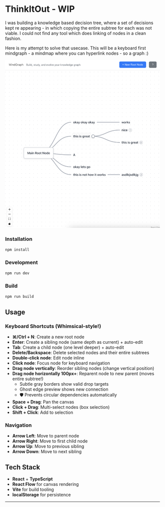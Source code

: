 # ThinkItOut - WIP

I was building a knowledge based decision tree, where a set of decisions kept re appearing - in which copying the entire subtree for each was not viable. I could not find any tool which does linking of nodes in a clean fashion.

Here is my attempt to solve that usecase. This will be a keyboard first mindgraph - a mindmap where you can hyperlink nodes - so a graph :)

![thinkitout-demo](demo.png)

### Installation

```bash
npm install
```

### Development

```bash
npm run dev
```

### Build

```bash
npm run build
```

## Usage

### Keyboard Shortcuts (Whimsical-style!)

- **⌘/Ctrl + N**: Create a new root node
- **Enter**: Create a sibling node (same depth as current) + auto-edit
- **Tab**: Create a child node (one level deeper) + auto-edit
- **Delete/Backspace**: Delete selected nodes and their entire subtrees
- **Double-click node**: Edit node inline
- **Click node**: Focus node for keyboard navigation
- **Drag node vertically**: Reorder sibling nodes (change vertical position)
- **Drag node horizontally 100px+**: Reparent node to new parent (moves entire subtree!)
  - Subtle gray borders show valid drop targets
  - Ghost edge preview shows new connection
  - 🛡️ Prevents circular dependencies automatically
- **Space + Drag**: Pan the canvas
- **Click + Drag**: Multi-select nodes (box selection)
- **Shift + Click**: Add to selection

### Navigation

- **Arrow Left**: Move to parent node
- **Arrow Right**: Move to first child node
- **Arrow Up**: Move to previous sibling
- **Arrow Down**: Move to next sibling

## Tech Stack

- **React** + **TypeScript**
- **React Flow** for canvas rendering
- **Vite** for build tooling
- **localStorage** for persistence

---

